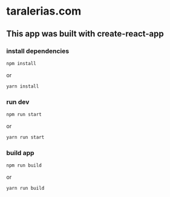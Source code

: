 # taralerias.com
## This app was built with create-react-app

### install dependencies
```bash
npm install
```
or
```bash
yarn install
```
### run dev
```bash
npm run start
```
or
```bash
yarn run start
```

### build app
```bash
npm run build
```
or
```bash
yarn run build
```
